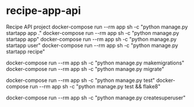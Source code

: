 # recipe-app-api
Recipe API project
docker-compose run --rm app sh -c "python manage.py startapp app ."
docker-compose run --rm app sh -c "python manage.py startapp app"
docker-compose run --rm app sh -c "python manage.py startapp user"
docker-compose run --rm app sh -c "python manage.py startapp recipe"

docker-compose run --rm app sh -c "python manage.py makemigrations"
docker-compose run --rm app sh -c "python manage.py migrate"


docker-compose run --rm app sh -c "python manage.py test"
docker-compose run --rm app sh -c "python manage.py test && flake8"

docker-compose run --rm app sh -c "python manage.py createsuperuser"
